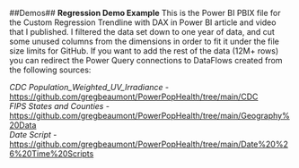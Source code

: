 ##Demos##
<b>Regression Demo Example</b>
This is the Power BI PBIX file for the Custom Regression Trendline with DAX in Power BI article and video that I published. I filtered the data set down to one year of data, and cut some unused columns from the dimensions in order to fit it under the file size limits for GitHub. If you want to add the rest of the data (12M+ rows) you can redirect the Power Query connections to DataFlows created from the following sources:

<i>CDC Population_Weighted_UV_Irradiance</i> - https://github.com/gregbeaumont/PowerPopHealth/tree/main/CDC <br>
<i>FIPS States and Counties</i> - https://github.com/gregbeaumont/PowerPopHealth/tree/main/Geography%20Data <br>
<i>Date Script</i> - https://github.com/gregbeaumont/PowerPopHealth/tree/main/Date%20%26%20Time%20Scripts <br>

